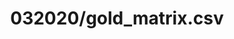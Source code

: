 ---  
schema: schema:032020/gold_matrix.csv,schema::032020/gold_matrix.csv  
title: 032020/gold_matrix.csv  
organization: Sample Department  
notes: Used in 3 lineage(s)  
resources:  
  - name: 032020/gold_matrix.csv 
    url: file:/Users/kensu/Customers/Kensu/LoanApproval/PROD/masterdata/prod/032020/gold_matrix.csv 
    format : csv  
license: None  
category:
  - Education  
maintainer: User  
maintainer_email: UserMail  
---